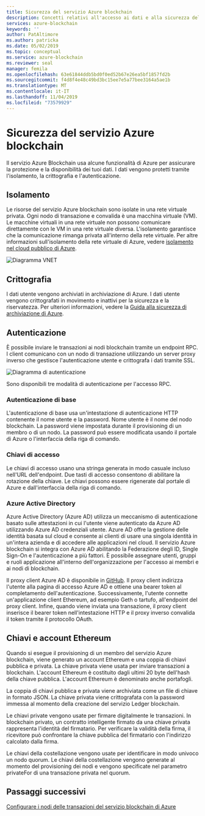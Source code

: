 ```yaml
---
title: Sicurezza del servizio Azure blockchain
description: Concetti relativi all'accesso ai dati e alla sicurezza del servizio blockchain di Azure
services: azure-blockchain
keywords: ''
author: PatAltimore
ms.author: patricka
ms.date: 05/02/2019
ms.topic: conceptual
ms.service: azure-blockchain
ms.reviewer: seal
manager: femila
ms.openlocfilehash: 63e61844ddb5bd0f0ed52b67e26ea5bf1857fd2b
ms.sourcegitcommit: f4d8f4e48c49bd3bc15ee7e5a77bee3164a5ae1b
ms.translationtype: MT
ms.contentlocale: it-IT
ms.lasthandoff: 11/04/2019
ms.locfileid: "73579929"
---
```

# <a name="azure-blockchain-service-security"></a>Sicurezza del servizio Azure blockchain

Il servizio Azure Blockchain usa alcune funzionalità di Azure per assicurare la protezione e la disponibilità dei tuoi dati. I dati vengono protetti tramite l'isolamento, la crittografia e l'autenticazione.

## <a name="isolation"></a>Isolamento

Le risorse del servizio Azure blockchain sono isolate in una rete virtuale privata. Ogni nodo di transazione e convalida è una macchina virtuale (VM). Le macchine virtuali in una rete virtuale non possono comunicare direttamente con le VM in una rete virtuale diversa. L'isolamento garantisce che la comunicazione rimanga privata all'interno della rete virtuale. Per altre informazioni sull'isolamento della rete virtuale di Azure, vedere [isolamento nel cloud pubblico di Azure](../../security/fundamentals/isolation-choices.md#networking-isolation).

![Diagramma VNET](./media/data-security/vnet.png)

## <a name="encryption"></a>Crittografia

I dati utente vengono archiviati in archiviazione di Azure. I dati utente vengono crittografati in movimento e inattivi per la sicurezza e la riservatezza. Per ulteriori informazioni, vedere la [Guida alla sicurezza di archiviazione di Azure](../../storage/common/storage-security-guide.md).

## <a name="authentication"></a>Autenticazione

È possibile inviare le transazioni ai nodi blockchain tramite un endpoint RPC. I client comunicano con un nodo di transazione utilizzando un server proxy inverso che gestisce l'autenticazione utente e crittografa i dati tramite SSL.

![Diagramma di autenticazione](./media/data-security/authentication.png)

Sono disponibili tre modalità di autenticazione per l'accesso RPC.

### <a name="basic-authentication"></a>Autenticazione di base

L'autenticazione di base usa un'intestazione di autenticazione HTTP contenente il nome utente e la password. Nome utente è il nome del nodo blockchain. La password viene impostata durante il provisioning di un membro o di un nodo. La password può essere modificata usando il portale di Azure o l'interfaccia della riga di comando.

### <a name="access-keys"></a>Chiavi di accesso

Le chiavi di accesso usano una stringa generata in modo casuale incluso nell'URL dell'endpoint. Due tasti di accesso consentono di abilitare la rotazione della chiave. Le chiavi possono essere rigenerate dal portale di Azure e dall'interfaccia della riga di comando.

### <a name="azure-active-directory"></a>Azure Active Directory

Azure Active Directory (Azure AD) utilizza un meccanismo di autenticazione basato sulle attestazioni in cui l'utente viene autenticato da Azure AD utilizzando Azure AD credenziali utente. Azure AD offre la gestione delle identità basata sul cloud e consente ai clienti di usare una singola identità in un'intera azienda e di accedere alle applicazioni nel cloud. Il servizio Azure blockchain si integra con Azure AD abilitando la Federazione degli ID, Single Sign-On e l'autenticazione a più fattori. È possibile assegnare utenti, gruppi e ruoli applicazione all'interno dell'organizzazione per l'accesso ai membri e ai nodi di blockchain.

Il proxy client Azure AD è disponibile in [GitHub](https://github.com/Microsoft/azure-blockchain-connector/releases). Il proxy client indirizza l'utente alla pagina di accesso Azure AD e ottiene una bearer token al completamento dell'autenticazione. Successivamente, l'utente connette un'applicazione client Ethereum, ad esempio Geth o tartufo, all'endpoint del proxy client. Infine, quando viene inviata una transazione, il proxy client inserisce il bearer token nell'intestazione HTTP e il proxy inverso convalida il token tramite il protocollo OAuth.

## <a name="keys-and-ethereum-accounts"></a>Chiavi e account Ethereum

Quando si esegue il provisioning di un membro del servizio Azure blockchain, viene generato un account Ethereum e una coppia di chiavi pubblica e privata. La chiave privata viene usata per inviare transazioni a blockchain. L'account Ethereum è costituito dagli ultimi 20 byte dell'hash della chiave pubblica. L'account Ethereum è denominato anche portafogli.

La coppia di chiavi pubblica e privata viene archiviata come un file di chiave in formato JSON. La chiave privata viene crittografata con la password immessa al momento della creazione del servizio Ledger blockchain.

Le chiavi private vengono usate per firmare digitalmente le transazioni. In blockchain privato, un contratto intelligente firmato da una chiave privata rappresenta l'identità del firmatario. Per verificare la validità della firma, il ricevitore può confrontare la chiave pubblica del firmatario con l'indirizzo calcolato dalla firma.

Le chiavi della costellazione vengono usate per identificare in modo univoco un nodo quorum. Le chiavi della costellazione vengono generate al momento del provisioning dei nodi e vengono specificate nel parametro privateFor di una transazione privata nel quorum.

## <a name="next-steps"></a>Passaggi successivi

[Configurare i nodi delle transazioni del servizio blockchain di Azure](configure-transaction-nodes.md)
